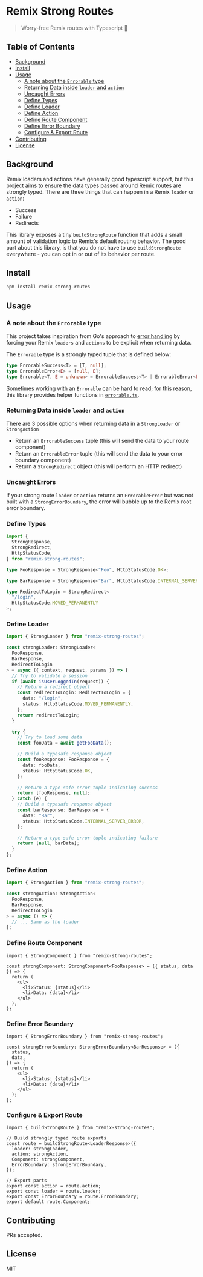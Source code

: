 # Remix Strong Routes

> Worry-free Remix routes with Typescript 💪

## Table of Contents

- [Background](#background)
- [Install](#install)
- [Usage](#usage)
  - [A note about the `Errorable` type](#a-note-about-the--errorable--type)
  - [Returning Data inside `loader` and `action`](#returning-data-inside--loader--and--action-)
  - [Uncaught Errors](#uncaught-errors)
  - [Define Types](#define-types)
  - [Define Loader](#define-loader)
  - [Define Action](#define-action)
  - [Define Route Component](#define-route-component)
  - [Define Error Boundary](#define-error-boundary)
  - [Configure & Export Route](#configure---export-route)
- [Contributing](#contributing)
- [License](#license)

## Background

Remix loaders and actions have generally good typescript support, but this project aims to ensure the data types passed around Remix routes are strongly typed. There are three things that can happen in a Remix `loader` or `action`:

- Success
- Failure
- Redirects

This library exposes a tiny `buildStrongRoute` function that adds a small amount of validation logic to Remix's default routing behavior. The good part about this library, is that you do not have to use `buildStrongRoute` everywhere - you can opt in or out of its behavior per route.

## Install

```sh
npm install remix-strong-routes
```

## Usage

### A note about the `Errorable` type

This project takes inspiration from Go's approach to [error handling](https://go.dev/blog/error-handling-and-go) by forcing your Remix `loaders` and `actions` to be explicit when returning data.

The `Errorable` type is a strongly typed tuple that is defined below:

```ts
type ErrorableSuccess<T> = [T, null];
type ErrorableError<E> = [null, E];
type Errorable<T, E = unknown> = ErrorableSuccess<T> | ErrorableError<E>;
```

Sometimes working with an `Errorable` can be hard to read; for this reason, this library provides helper functions in [`errorable.ts`](https://github.com/tatemz/remix-strong-routes/blob/main/src/errorable.ts).

### Returning Data inside `loader` and `action`

There are 3 possible options when returning data in a `StrongLoader` or `StrongAction`

- Return an `ErrorableSuccess` tuple (this will send the data to your route component)
- Return an `ErrorableError` tuple (this will send the data to your error boundary component)
- Return a `StrongRedirect` object (this will perform an HTTP redirect)

### Uncaught Errors

If your strong route `loader` or `action` returns an `ErrorableError` but was not built with a `StrongErrorBoundary`, the error will bubble up to the Remix root error boundary.

### Define Types

```ts
import {
  StrongResponse,
  StrongRedirect,
  HttpStatusCode,
} from "remix-strong-routes";

type FooResponse = StrongResponse<"Foo", HttpStatusCode.OK>;

type BarResponse = StrongResponse<"Bar", HttpStatusCode.INTERNAL_SERVER_ERROR>;

type RedirectToLogin = StrongRedirect<
  "/login",
  HttpStatusCode.MOVED_PERMANENTLY
>;
```

### Define Loader

```ts
import { StrongLoader } from "remix-strong-routes";

const strongLoader: StrongLoader<
  FooResponse,
  BarResponse,
  RedirectToLogin
> = async ({ context, request, params }) => {
  // Try to validate a session
  if (await isUserLoggedIn(request)) {
    // Return a redirect object
    const redirectToLogin: RedirectToLogin = {
      data: "/login",
      status: HttpStatusCode.MOVED_PERMANENTLY,
    };
    return redirectToLogin;
  }

  try {
    // Try to load some data
    const fooData = await getFooData();

    // Build a typesafe response object
    const fooResponse: FooResponse = {
      data: fooData,
      status: HttpStatusCode.OK,
    };

    // Return a type safe error tuple indicating success
    return [fooResponse, null];
  } catch (e) {
    // Build a typesafe response object
    const barResponse: BarResponse = {
      data: "Bar",
      status: HttpStatusCode.INTERNAL_SERVER_ERROR,
    };

    // Return a type safe error tuple indicating failure
    return [null, barData];
  }
};
```

### Define Action

```ts
import { StrongAction } from "remix-strong-routes";

const strongAction: StrongAction<
  FooResponse,
  BarResponse,
  RedirectToLogin
> = async () => {
  // ... Same as the loader
};
```

### Define Route Component

```tsx
import { StrongComponent } from "remix-strong-routes";

const strongComponent: StrongComponent<FooResponse> = ({ status, data }) => {
  return (
    <ul>
      <li>Status: {status}</li>
      <li>Data: {data}</li>
    </ul>
  );
};
```

### Define Error Boundary

```tsx
import { StrongErrorBoundary } from "remix-strong-routes";

const strongErrorBoundary: StrongErrorBoundary<BarResponse> = ({
  status,
  data,
}) => {
  return (
    <ul>
      <li>Status: {status}</li>
      <li>Data: {data}</li>
    </ul>
  );
};
```

### Configure & Export Route

```tsx
import { buildStrongRoute } from "remix-strong-routes";

// Build strongly typed route exports
const route = buildStrongRoute<LoaderResponse>({
  loader: strongLoader,
  action: strongAction,
  Component: strongComponent,
  ErrorBoundary: strongErrorBoundary,
});

// Export parts
export const action = route.action;
export const loader = route.loader;
export const ErrorBoundary = route.ErrorBoundary;
export default route.Component;
```

## Contributing

PRs accepted.

## License

MIT
